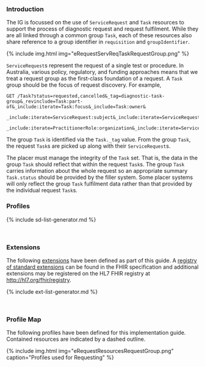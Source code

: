 ### Introduction

The IG is focussed on the use of `ServiceRequest` and `Task` resources to support the process of diagnostic request and request fulfilment.  While they are all linked through a common group `Task`, each of these resources also share reference to a group identifier in `requisition` and `groupIdentifier`.

{% include img.html img="eRequestServReqTaskRequestGroup.png" %}

`ServiceRequest`s represent the request of a single test or procedure.  In Australia, various policy, regulatory, and funding approaches means that we treat a request group as the first-class foundation of a request.  A `Task` group should be the focus of request discovery.  For example,

~~~
GET /Task?status=requested,cancelled&_tag=diagnostic-task-group&_revinclude=Task:part-of&_include:iterate=Task:focus&_include=Task:owner&       
        _include:iterate=ServiceRequest:subject&_include:iterate=ServiceRequest:requester&_include:iterate=PractitionerRole:practitioner&
        _include:iterate=PractitionerRole:organization&_include:iterate=ServiceRequest:copiesTo&_revinclude:iterate=Consent:data
~~~

The group `Task` is identified via the `Task._tag` value.  From the group `Task`, the  request `Task`s are picked up along with their `ServiceRequest`s.

The placer must manage the integrity of the `Task` set.  That is, the data in the group `Task`  should reflect that within the request `Task`s.  The group `Task` carries information about the whole request so an appropriate summary `Task.status` should be provided by the filler system.  Some placer systems will only reflect the group `Task` fulfilment data rather than that provided by the individual request `Task`s. 

### Profiles

<!-- ================================================ -->
<!--  use this line to include an autogenerated list of all profiles and highlight new ones using the input/data/new_stuff.yml list.  Remove it if you would like to hand generate it -->

{% include sd-list-generator.md %}
<!-- ================================================ -->

<br />

### Extensions

The following [extensions]({{site.data.fhir.path}}extensibility.html) have been defined as part of this guide. A [registry of standard extensions]({{site.data.fhir.path}}extensibility-registry.html) can be found in the FHIR specification and additional extensions may be registered on the HL7 FHIR registry at <http://hl7.org/fhir/registry>.


<!-- ================================================ -->
<!--  use this line to include an autogenerated list of all profiles and highlight new ones using the input/data/new_stuff.yml list.  Remove it if you would like to hand generate it -->

{% include ext-list-generator.md %}
<!-- ================================================ -->

<br />

<!-- {% include link-list.md %} -->

### Profile Map

The following profiles have been defined for this implementation guide.  Contained resources are indicated by a dashed outline.

{% include img.html img="eRequestResourcesRequestGroup.png" caption="Profiles used for Requesting" %}